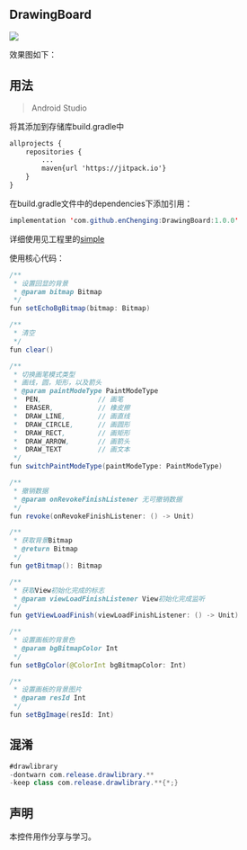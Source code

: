 DrawingBoard
-

[![](https://jitpack.io/v/enChenging/cameraAndPhotos.svg)](https://jitpack.io/#enChenging/cameraAndPhotos)

效果图如下：

	
## 用法

>Android Studio

将其添加到存储库build.gradle中
```xml
allprojects {
    repositories {
      	...
        maven{url 'https://jitpack.io'}
    }
}
```
 在build.gradle文件中的dependencies下添加引用：
	
```java
implementation 'com.github.enChenging:DrawingBoard:1.0.0'
```
详细使用见工程里的[simple](https://github.com/enChenging/DrawingBoard/tree/master/simple)

使用核心代码：
```java
/**
 * 设置回显的背景
 * @param bitmap Bitmap
 */
fun setEchoBgBitmap(bitmap: Bitmap)

/**
 * 清空
 */
fun clear()

/**
 * 切换画笔模式类型
 * 画线，圆，矩形，以及箭头
 * @param paintModeType PaintModeType
 *  PEN,              // 画笔
 *  ERASER,           // 橡皮擦
 *  DRAW_LINE,        // 画直线
 *  DRAW_CIRCLE,      // 画圆形
 *  DRAW_RECT,        // 画矩形
 *  DRAW_ARROW,       // 画箭头
 *  DRAW_TEXT         // 画文本
 */
fun switchPaintModeType(paintModeType: PaintModeType)

/**
 * 撤销数据
 * @param onRevokeFinishListener 无可撤销数据
 */
fun revoke(onRevokeFinishListener: () -> Unit)

/**
 * 获取背景Bitmap
 * @return Bitmap
 */
fun getBitmap(): Bitmap

/**
 * 获取View初始化完成的标志
 * @param viewLoadFinishListener View初始化完成监听
 */
fun getViewLoadFinish(viewLoadFinishListener: () -> Unit)

/**
 * 设置画板的背景色
 * @param bgBitmapColor Int
 */
fun setBgColor(@ColorInt bgBitmapColor: Int)

/**
 * 设置画板的背景图片
 * @param resId Int
 */
fun setBgImage(resId: Int)

```


## 混淆

```java
#drawlibrary
-dontwarn com.release.drawlibrary.**
-keep class com.release.drawlibrary.**{*;}

```

声明
-
本控件用作分享与学习。





